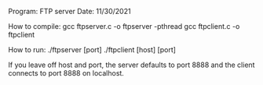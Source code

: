 Program: FTP server
Date: 11/30/2021


How to compile: 
gcc ftpserver.c -o ftpserver -pthread
gcc ftpclient.c -o ftpclient

How to run:
./ftpserver [port]
./ftpclient [host] [port]

If you leave off host and port, the server defaults to port 8888 and the client connects to port 8888 on localhost.




